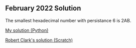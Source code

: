 ## February 2022 Solution

The smallest hexadecimal number with persistance 6 is 2AB.

[My solution (Python)](./02_22_persistence.py)

[Robert Clark's solution (Scratch)](https://scratch.mit.edu/projects/640454719/)